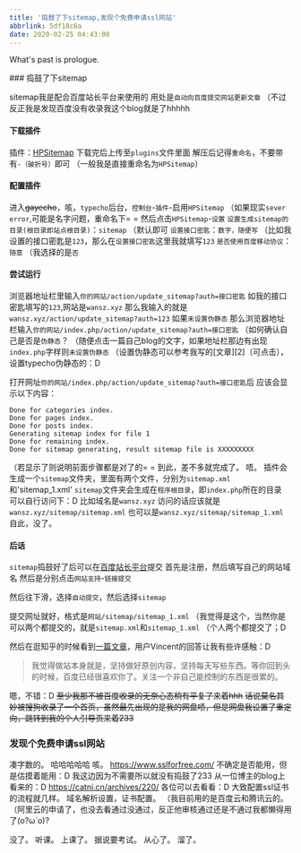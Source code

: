 ```yaml
---
title: '捣鼓了下sitemap,发现个免费申请ssl网站'
abbrlink: 5df18c6a
date: 2020-02-25 04:43:00
---
```

What's past is prologue.

<!--more-->### 捣鼓了下sitemap

sitemap我是配合百度站长平台来使用的
用处是`自动向百度提交网站更新文章`
（不过反正我是发现百度没有收录我这个blog就是了hhhhh

#### 下载插件
插件：[HPSitemap][1]
下载完后上传至`plugins`文件里面
解压后记得`重命名`，不要带有`-（破折号）`即可
（一般我是直接重命名为`HPSitemap`）

#### 配置插件
进入~~gayecho~~，咳，`typecho`后台，`控制台`-`插件`-启用`HPSitemap`
（如果现实`sever error`,可能是名字问题，重命名下= =
然后点击`HPSitemap`-`设置`
`设置生成sitemap的目录(根目录即站点根目录)`：`sitemap`
（默认即可
`设置接口密匙`：`数字，随便写`
（比如我设置的接口密匙是`123`，那么在`设置接口密匙`这里我就填写`123`
`是否使用百度移动协议`：`随意`
（我选择的是`否`

#### 尝试运行
浏览器地址栏里输入`你的网站/action/update_sitemap?auth=接口密匙`
如我的接口密匙填写的`123`,网站是`wansz.xyz`
那么我输入的就是`wansz.xyz/action/update_sitemap?auth=123`
如果`未设置伪静态`
那么浏览器地址栏输入`你的网站/index.php/action/update_sitemap?auth=接口密匙`
（如何确认自己是否是`伪静态`？
（随便点击一篇自己blog的文字，如果地址栏那边有出现`index.php`字样则`未设置伪静态`
（设置伪静态可以参考我写的[文章][2]（可点击），设置typecho伪静态的：D

打开网址`你的网站/index.php/action/update_sitemap?auth=接口密匙`后
应该会显示以下内容：
```
Done for categories index.
Done for pages index.
Done for posts index.
Generating sitemap index for file 1
Done for remaining index.
Done for sitemap generating, result sitemap file is XXXXXXXXX
```
（若显示了则说明前面步骤都是对了的= =
到此，差不多就完成了。
唔。
插件会生成一个`sitemap`文件夹，里面有两个文件，分别为`sitemap.xml`和'sitemap_1.xml'
`sitemap`文件夹会生成在`程序根目录`，即`index.php`所在的目录
可以自行访问下：D
比如域名是`wansz.xyz`
访问的话应该就是`wansz.xyz/sitemap/sitemap.xml`
也可以是`wansz.xyz/sitemap/sitemap_1.xml`
自此，没了。

#### 后话
`sitemap`捣鼓好了后可以在[百度站长平台][3]提交
首先是注册，然后填写自己的网站域名
然后是分别点击`网站支持`-`链接提交`



然后往下滑，选择`自动提交`，然后选择`sitemap`



提交网址就好，格式是`网站/sitemap/sitemap_1.xml`
（我觉得是这个，当然你是可以两个都提交的，就是`sitemap.xml`和`sitemap_1.xml`
（个人两个都提交了；D

然后在逛知乎的时候看到[一篇文章][4]，用户Vincent的回答让我有些许感触：D

> 我觉得做站本身就是，坚持做好原创内容，坚持每天写些东西。等你回到头的时候，百度已经很喜欢你了。关注一个非自己能控制的东西是很累的。

嗯，不错：D
~~至少我那不被百度收录的无奈心态稍有平复了来着hhh~~
~~话说莫名其妙被搜狗收录了一个首页，虽然最先出现的是我的网盘啧，但是网盘我设置了重定向，跳转到我的个人引导页来着233~~


### 发现个免费申请ssl网站
凑字数的。
哈哈哈哈哈
咳。
https://www.sslforfree.com/
不确定是否能用，但是估摸着能用：D
我这边因为不需要所以就没有捣鼓了233
从一位博主的blog上看来的：D
https://catni.cn/archives/220/
各位可以去看看：D
大致配置ssl证书的流程就几样。
域名解析设置，证书配置。
（我目前用的是百度云和腾讯云的。
（阿里云的申请了，也没去看通过没通过，反正他审核通过还是不通过我都懒得用了(o?ω`o)?

没了。
听课。
上课了。
据说要考试。
从心了。
溜了。

[1]: https://github.com/invelop/Typecho-HPSitemap
[3]: https://ziyuan.baidu.com/
[4]: https://www.zhihu.com/question/58560210/answer/715508954